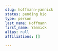 ```yaml
---
slug: hoffmann-yannick
status: pending bio
type: person
last_name: Hoffmann
first_name: Yannick
alias: null
affiliations: []

---
```

